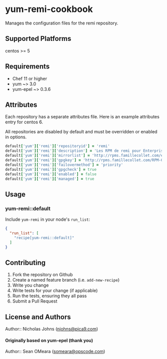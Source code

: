 # yum-remi-cookbook

Manages the configuration files for the remi repository.

## Supported Platforms

centos >= 5

## Requirements
* Chef 11 or higher
* yum ~> 3.0
* yum-epel ~> 0.3.6

## Attributes
Each repository has a separate attributes file.  Here is an example attributes entry for centos 6.

All repositories are disabled by default and must be overridden or enabled in options.

``` ruby
default['yum']['remi']['repositoryid'] = 'remi'
default['yum']['remi']['description'] = 'Les RPM de remi pour Enterprise Linux 6 - $basearch'
default['yum']['remi']['mirrorlist'] = 'http://rpms.famillecollet.com/enterprise/6/remi/mirror'
default['yum']['remi']['gpgkey'] = 'http://rpms.famillecollet.com/RPM-GPG-KEY-remi'
default['yum']['remi']['failovermethod'] = 'priority'
default['yum']['remi']['gpgcheck'] = true
default['yum']['remi']['enabled'] = false
default['yum']['remi']['managed'] = true
```

## Usage

### yum-remi::default

Include `yum-remi` in your node's `run_list`:

```json
{
  "run_list": [
    "recipe[yum-remi::default]"
  ]
}
```

## Contributing

1. Fork the repository on Github
2. Create a named feature branch (i.e. `add-new-recipe`)
3. Write you change
4. Write tests for your change (if applicable)
5. Run the tests, ensuring they all pass
6. Submit a Pull Request

## License and Authors

Author:: Nicholas Johns (njohns@pica9.com)

#### Originally based on yum-epel (thank you)
Author:: Sean OMeara (someara@opscode.com)

